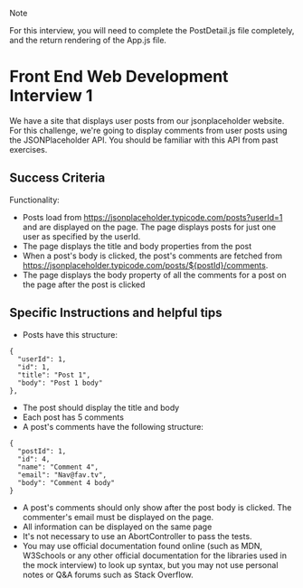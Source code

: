 >[!NOTE]
>For this interview, you will need to complete the PostDetail.js file completely, and the return rendering of the App.js file.

# Front End Web Development Interview 1

We have a site that displays user posts from our jsonplaceholder website.
For this challenge, we're going to display comments from user posts using the JSONPlaceholder API. You should be familiar with this API from past exercises.


## Success Criteria

Functionality:

- Posts load from https://jsonplaceholder.typicode.com/posts?userId=1 and are displayed on the page. The page displays posts for just one user as specified by the userId.
- The page displays the title and body properties from the post
- When a post's body is clicked, the post's comments are fetched from https://jsonplaceholder.typicode.com/posts/${postId}/comments.
- The page displays the body property of all the comments for a post on the page after the post is clicked


## Specific Instructions and helpful tips

- Posts have this structure:
```
{
  "userId": 1,
  "id": 1,
  "title": "Post 1",
  "body": "Post 1 body"
},
```
- The post should display the title and body
- Each post has 5 comments
- A post's comments have the following structure:
```
{
  "postId": 1,
  "id": 4,
  "name": "Comment 4",
  "email": "Nav@fav.tv",
  "body": "Comment 4 body" 
}
```
- A post's comments should only show after the post body is clicked. The commenter's email must be displayed on the page.
- All information can be displayed on the same page
- It's not necessary to use an AbortController to pass the tests.
- You may use official documentation found online (such as MDN, W3Schools or any other official documentation for the libraries used in the mock interview) to look up syntax, but you may not use personal notes or Q&A forums such as Stack Overflow.
